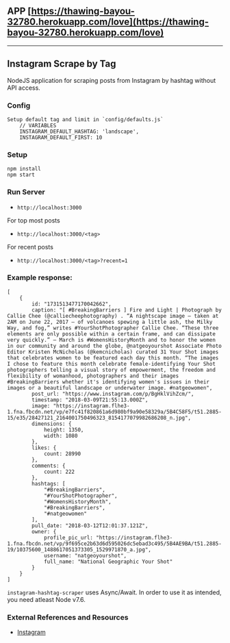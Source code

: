## APP [https://thawing-bayou-32780.herokuapp.com/love](https://thawing-bayou-32780.herokuapp.com/love)

________________________


## Instagram Scrape by Tag

NodeJS application for scraping posts from Instagram by hashtag without API access.


### Config
```
Setup default tag and limit in `config/defaults.js`
    // VARIABLES
    INSTAGRAM_DEFAULT_HASHTAG: 'landscape',
    INSTAGRAM_DEFAULT_FIRST: 10
```


### Setup

```
npm install
npm start
```

### Run Server

* `http://localhost:3000`

For top most posts
* `http://localhost:3000/<tag>`

For recent posts
* `http://localhost:3000/<tag>?recent=1`

### Example response:

```
[
    {
        id: "1731513477170042662",
        caption: "[ #BreakingBarriers ] Fire and Light | Photograph by Callie Chee (@calliecheephotography) . “A nightscape image — taken at 2AM on June 22, 2017 — of volcanoes spewing a little ash, the Milky Way, and fog,” writes #YourShotPhotographer Callie Chee. “These three elements are only possible within a certain frame, and can dissipate very quickly.” — March is #WomensHistoryMonth and to honor the women in our community and around the globe, @natgeoyourshot Associate Photo Editor Kristen McNicholas (@kemcnicholas) curated 31 Your Shot images that celebrates women to be featured each day this month. “The images I chose to feature this month celebrate female-identifying Your Shot photographers telling a visual story of empowerment, the freedom and flexibility of womanhood, photographers and their images #BreakingBarriers whether it's identifying women's issues in their images or a beautiful landscape or underwater image. #natgeowomen",
        post_url: "https://www.instagram.com/p/BgHklVihZcm/",
        timestamp: "2018-03-09T21:55:13.000Z",
        image: "https://instagram.flhe3-1.fna.fbcdn.net/vp/e7fc41f820861a6d980bf9a90e58329a/5B4C58F5/t51.2885-15/e35/28427121_2164001750496323_8154177079982686208_n.jpg",
        dimensions: {
            height: 1350,
            width: 1080
        },
        likes: {
            count: 28990
        },
        comments: {
            count: 222
        },
        hashtags: [
            "#BreakingBarriers",
            "#YourShotPhotographer",
            "#WomensHistoryMonth",
            "#BreakingBarriers",
            "#natgeowomen"
        ],
        pull_date: "2018-03-12T12:01:37.121Z",
        owner: {
            profile_pic_url: "https://instagram.flhe3-1.fna.fbcdn.net/vp/9f695ce2b63d6d595026dc5ebad3c495/5B4AE9BA/t51.2885-19/10375600_1488617051373305_1529971870_a.jpg",
            username: "natgeoyourshot",
            full_name: "National Geographic Your Shot"
        }
    }
]
```


`instagram-hashtag-scraper` uses Async/Await. In order to use it as intended, you need atleast Node v7.6.


### External References and Resources

* [Instagram](https://www.instagram.com)
